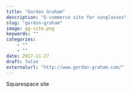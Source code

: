 ```yaml
---
title: "Gordon Graham"
description: "E-commerce site for sunglasses"
slug: "gordon-graham"
image: gg-site.png
keywords: ""
categories:
    - ""
    - ""
date: 2017-11-27
draft: false
externalurl: "http://www.gordon-graham.com/"
---
```


Squarespace site